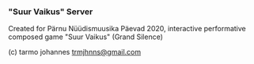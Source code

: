 ### "Suur Vaikus" Server

Created for Pärnu Nüüdismuusika Päevad 2020, interactive performative composed game "Suur Vaikus" (Grand Silence)

(c) tarmo johannes trmjhnns@gmail.com 
